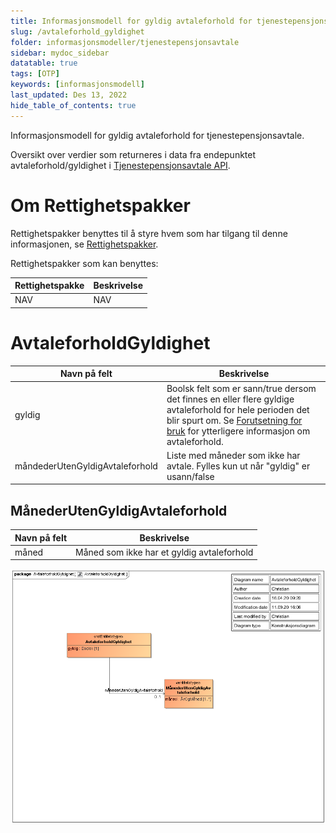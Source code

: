 ```yaml
---
title: Informasjonsmodell for gyldig avtaleforhold for tjenestepensjonsavtale
slug: /avtaleforhold_gyldighet
folder: informasjonsmodeller/tjenestepensjonsavtale
sidebar: mydoc_sidebar
datatable: true
tags: [OTP]
keywords: [informasjonsmodell]
last_updated: Des 13, 2022
hide_table_of_contents: true
---
```

<summary>Informasjonsmodell for gyldig avtaleforhold for tjenestepensjonsavtale.</summary>

Oversikt over verdier som returneres i data fra endepunktet avtaleforhold/gyldighet i [Tjenestepensjonsavtale API](../../tjenester/tjenestepensjonsavtale.md).

# Om Rettighetspakker

Rettighetspakker benyttes til å styre hvem som har tilgang til denne informasjonen, se [Rettighetspakker](../../om/rettighetspakker.md).

Rettighetspakker som kan benyttes:

| Rettighetspakke | Beskrivelse |
| -------- | -------- |
| NAV  | NAV |

# AvtaleforholdGyldighet

| Navn på felt | Beskrivelse |
| -------------- | ---------------------------------------------- |
|  gyldig | Boolsk felt som er sann/true dersom det finnes en eller flere gyldige avtaleforhold for hele perioden det blir spurt om. Se [Forutsetning for bruk](./forutsetningerforbruk.md) for ytterligere informasjon om avtaleforhold. |
| måndederUtenGyldigAvtaleforhold | Liste med måneder som ikke har avtale.  Fylles kun ut når "gyldig" er usann/false |

## MånederUtenGyldigAvtaleforhold

| Navn på felt | Beskrivelse |
| -------------- | ----------------------------------------------|
| måned        | Måned som ikke har et gyldig avtaleforhold | 

![avtaleforhold gyldighet](../../../static/download/tjenestepensjonsavtale/avtaleforholdGyldighet.png)


